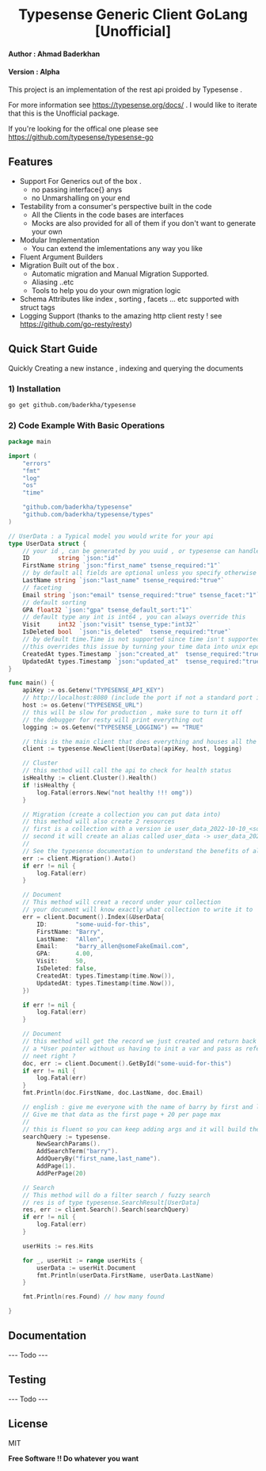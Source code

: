 <h1 align="center">Typesense Generic Client GoLang [Unofficial]</h1>

#### Author : Ahmad Baderkhan
#### Version : Alpha

This project is an implementation of the rest api proided by Typesense . 

For more information see https://typesense.org/docs/ . I would like to iterate that this is the Unofficial package.

If you're looking for the offical one please see https://github.com/typesense/typesense-go

## Features

- Support For Generics out of the box  .
  - no passing interface{} anys
  - no Unmarshalling on your end
- Testability from a consumer's perspective built in the code
  - All the Clients in the code bases are interfaces
  - Mocks are also provided for all of them if you don't want to generate your own 
- Modular Implementation
  - You can extend the imlementations any way you like
- Fluent Argument Builders
- Migration Built out of the box . 
  - Automatic migration and Manual Migration Supported.
  - Aliasing ..etc
  - Tools to help you do your own migration logic
- Schema Attributes like index , sorting , facets ... etc supported with struct tags
- Logging Support (thanks to the amazing http client resty ! see https://github.com/go-resty/resty) 



## Quick Start Guide

Quickly Creating a new instance , indexing and querying the documents

### 1) Installation 

``` bash
go get github.com/baderkha/typesense
```

### 2) Code Example With Basic Operations
``` go
package main

import (
	"errors"
	"fmt"
	"log"
	"os"
	"time"

	"github.com/baderkha/typesense"
	"github.com/baderkha/typesense/types"
)

// UserData : a Typical model you would write for your api
type UserData struct {
	// your id , can be generated by you uuid , or typesense can handle it
	ID        string `json:"id"`
	FirstName string `json:"first_name" tsense_required:"1"`
	// by default all fields are optional unless you specify otherwise
	LastName string `json:"last_name" tsense_required:"true"`
	// faceting
	Email string `json:"email" tsense_required:"true" tsense_facet:"1"`
	// default sorting
	GPA float32 `json:"gpa" tsense_default_sort:"1"`
	// default type any int is int64 , you can always override this
	Visit     int32 `json:"visit" tsense_type:"int32"`
	IsDeleted bool  `json:"is_deleted"  tsense_required:"true"`
	// by default time.Time is not supported since time isn't supported in typesense
	//this overrides this issue by turning your time data into unix epoch
	CreatedAt types.Timestamp `json:"created_at"  tsense_required:"true"`
	UpdatedAt types.Timestamp `json:"updated_at"  tsense_required:"true"`
}

func main() {
	apiKey := os.Getenv("TYPESENSE_API_KEY")
	// http://localhost:8080 (include the port if not a standard port ie 80/443)
	host := os.Getenv("TYPESENSE_URL")
	// this will be slow for production , make sure to turn it off
	// the debugger for resty will print everything out
	logging := os.Getenv("TYPESENSE_LOGGING") == "TRUE"

	// this is the main client that does everything and houses all the sub clients
	client := typesense.NewClient[UserData](apiKey, host, logging)

	// Cluster
	// this method will call the api to check for health status
	isHealthy := client.Cluster().Health()
	if !isHealthy {
		log.Fatal(errors.New("not healthy !!! omg"))
	}

	// Migration (create a collection you can put data into)
	// this method will also create 2 resources
	// first is a collection with a version ie user_data_2022-10-10_<some-uuid>
	// second it will create an alias called user_data -> user_data_2022-10-10_<some-uuid>
	//
	// See the typesense documentation to understand the benefits of aliasing
	err := client.Migration().Auto()
	if err != nil {
		log.Fatal(err)
	}

	// Document
	// This method will creat a record under your collection
	// your document will know exactly what collection to write it to
	err = client.Document().Index(&UserData{
		ID:        "some-uuid-for-this",
		FirstName: "Barry",
		LastName:  "Allen",
		Email:     "barry_allen@someFakeEmail.com",
		GPA:       4.00,
		Visit:     50,
		IsDeleted: false,
		CreatedAt: types.Timestamp(time.Now()),
		UpdatedAt: types.Timestamp(time.Now()),
	})

	if err != nil {
		log.Fatal(err)
	}

	// Document
	// this method will get the record we just created and return back
	// a *User pointer without us having to init a var and pass as reference
	// neet right ?
	doc, err := client.Document().GetById("some-uuid-for-this")
	if err != nil {
		log.Fatal(err)
	}
	fmt.Println(doc.FirstName, doc.LastName, doc.Email)

	// english : give me everyone with the name of barry by first and last name
	// Give me that data as the first page + 20 per page max
	//
	// this is fluent so you can keep adding args and it will build the struct for you
	searchQuery := typesense.
		NewSearchParams().
		AddSearchTerm("barry").
		AddQueryBy("first_name,last_name").
		AddPage(1).
		AddPerPage(20)

	// Search
	// This method will do a filter search / fuzzy search
	// res is of type typesense.SearchResult[UserData]
	res, err := client.Search().Search(searchQuery)
	if err != nil {
		log.Fatal(err)
	}

	userHits := res.Hits

	for _, userHit := range userHits {
		userData := userHit.Document
		fmt.Println(userData.FirstName, userData.LastName)
	}

	fmt.Println(res.Found) // how many found

}


```

## Documentation

 --- Todo ---


## Testing 

 --- Todo ---

## License

MIT

**Free Software !! Do whatever you want**
